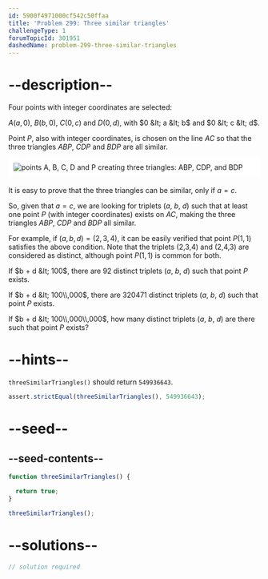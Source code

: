 ```yaml
---
id: 5900f4971000cf542c50ffaa
title: 'Problem 299: Three similar triangles'
challengeType: 1
forumTopicId: 301951
dashedName: problem-299-three-similar-triangles
---
```


# --description--

Four points with integer coordinates are selected:

$A(a, 0)$, $B(b, 0)$, $C(0, c)$ and $D(0, d)$, with $0 &lt; a &lt; b$ and $0 &lt; c &lt; d$.

Point $P$, also with integer coordinates, is chosen on the line $AC$ so that the three triangles $ABP$, $CDP$ and $BDP$ are all similar.

<img alt="points A, B, C, D and P creating three triangles: ABP, CDP, and BDP" src="https://cdn.freecodecamp.org/curriculum/project-euler/three-similar-triangles.gif" style="background-color: white; padding: 10px; display: block; margin-right: auto; margin-left: auto; margin-bottom: 1.2rem;">

It is easy to prove that the three triangles can be similar, only if $a = c$.

So, given that $a = c$, we are looking for triplets ($a$, $b$, $d$) such that at least one point $P$ (with integer coordinates) exists on $AC$, making the three triangles $ABP$, $CDP$ and $BDP$ all similar.

For example, if $(a, b, d) = (2, 3, 4)$, it can be easily verified that point $P(1, 1)$ satisfies the above condition. Note that the triplets (2,3,4) and (2,4,3) are considered as distinct, although point $P(1, 1)$ is common for both.

If $b + d &lt; 100$, there are 92 distinct triplets ($a$, $b$, $d$) such that point $P$ exists.

If $b + d &lt; 100\\,000$, there are 320471 distinct triplets ($a$, $b$, $d$) such that point $P$ exists.

If $b + d &lt; 100\\,000\\,000$, how many distinct triplets ($a$, $b$, $d$) are there such that point $P$ exists?

# --hints--

`threeSimilarTriangles()` should return `549936643`.

```js
assert.strictEqual(threeSimilarTriangles(), 549936643);
```

# --seed--

## --seed-contents--

```js
function threeSimilarTriangles() {

  return true;
}

threeSimilarTriangles();
```

# --solutions--

```js
// solution required
```
